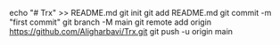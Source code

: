echo "# Trx" >> README.md
git init
git add README.md
git commit -m "first commit"
git branch -M main
git remote add origin https://github.com/Aligharbavi/Trx.git
git push -u origin main
